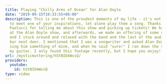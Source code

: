 ```yaml
---
title: Playing "Chilly Arms of Ocean" for Alan Doyle
date: "2019-09-15T10:33:55+08:00"
description: This is one of the proudest moments of my life - it's not often you get
  to meet one of your inspirations, let alone play them a song. Thanks to Michael
  Paolucci for telling me about this show and picking up tickets! We had a great time
  at the Alan Doyle show, and afterwards, we made an offering of some rum to the band,
  and I stuck around and relaxed with the band and the last of the audience at the
  bar next door. I mentioned that I was a songwriter and asked Alan Doyle if I could
  sing him something of mine, and when he said "sure!" I ran down the street to grab
  my guitar. I only found this footage recently, but I hope you enjoy!
url: /mysticmuttering/hStNIO4WviQ/
providers:
  youtube:
    id: hStNIO4WviQ
type: video
---
```

